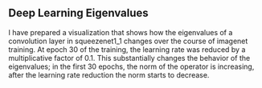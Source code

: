 <link href="https://fonts.googleapis.com/css?family=Roboto:300" rel="stylesheet">

## Deep Learning Eigenvalues

I have prepared a visualization that shows how the eigenvalues of a convolution layer in squeezenet1_1 changes over the course of imagenet training. At epoch 30 of the training, the learning rate was reduced by a multiplicative factor of 0.1. This substantially changes the behavior of the eigenvalues; in the first 30 epochs, the norm of the operator is increasing, after the learning rate reduction the norm starts to decrease.
<link rel="stylesheet" href="https://whadup.github.io/Resultate/style.css">
<script src="https://d3js.org/d3.v3.min.js"></script>
<script src="https://whadup.github.io/Resultate/script.js"></script>
<div id='d3div'></div>
